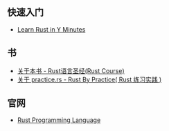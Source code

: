 ## 快速入门

- [Learn Rust in Y Minutes](https://learnxinyminutes.com/docs/zh-cn/rust-cn/)

## 书

- [关于本书 - Rust语言圣经(Rust Course)](https://course.rs/about-book.html)
- [关于 practice.rs - Rust By Practice( Rust 练习实践 )](https://zh.practice.rs/why-exercise.html)

## 官网

- [Rust Programming Language](https://www.rust-lang.org/)